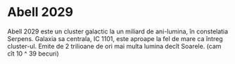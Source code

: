 # Abell 2029

Abell 2029 este un cluster galactic la un miliard de ani-lumina, în constelatia
Serpens. Galaxia sa centrala, IC 1101, este aproape la fel de mare ca întreg
cluster-ul. Emite de 2 trilioane de ori mai multa lumina decît Soarele. (cam cît
10 ^ 39 becuri)
